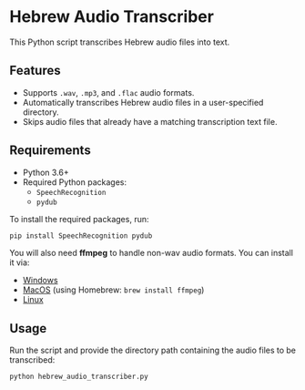 # Hebrew Audio Transcriber

This Python script transcribes Hebrew audio files into text.

## Features
- Supports `.wav`, `.mp3`, and `.flac` audio formats.
- Automatically transcribes Hebrew audio files in a user-specified directory.
- Skips audio files that already have a matching transcription text file.

## Requirements

- Python 3.6+
- Required Python packages:
  - `SpeechRecognition`
  - `pydub`

To install the required packages, run:
```bash
pip install SpeechRecognition pydub
```

You will also need **ffmpeg** to handle non-wav audio formats. You can install it via:
- [Windows](https://ffmpeg.org/download.html)
- [MacOS](https://ffmpeg.org/download.html) (using Homebrew: `brew install ffmpeg`)
- [Linux](https://ffmpeg.org/download.html)

## Usage

Run the script and provide the directory path containing the audio files to be transcribed:

```bash
python hebrew_audio_transcriber.py
```

